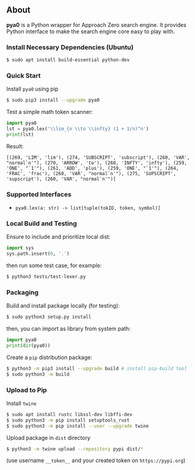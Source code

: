 ## About
**pya0** is a Python wrapper for Approach Zero search engine.
It provides Python interface to make the search engine core easy to play with.

### Install Necessary Dependencies (Ubuntu)
```sh
$ sudo apt install build-essential python-dev
```

### Quick Start
Install `pya0` using pip
```sh
$ sudo pip3 install --upgrade pya0
```

Test a simple math token scanner:
```py
import pya0
lst = pya0.lex('\\lim_{n \\to \\infty} (1 + 1/n)^n')
print(lst)
```
Result:
```
[(269, 'LIM', 'lim'), (274, 'SUBSCRIPT', 'subscript'), (260, 'VAR', "normal`n'"), (270, 'ARROW', 'to'), (260, 'INFTY', 'infty'), (259, 'ONE', "`1'"), (261, 'ADD', 'plus'), (259, 'ONE', "`1'"), (264, 'FRAC', 'frac'), (260, 'VAR', "normal`n'"), (275, 'SUPSCRIPT', 'supscript'), (260, 'VAR', "normal`n'")]
```

### Supported Interfaces
* `pya0.lex(a: str) -> list[tuple(tokID, token, symbol)]`

### Local Build and Testing
Ensure to include and prioritize local dist:
```py
import sys
sys.path.insert(0, '.')
```
then run some test case, for example:
```sh
$ python3 tests/test-lexer.py
```

### Packaging
Build and install package locally (for testing):
```sh
$ sudo python3 setup.py install
```
then, you can import as library from system path:
```py
import pya0
print(dir(pya0))
```

Create a `pip` distribution package:
```sh
$ python3 -m pip3 install --upgrade build # install pip-build tool
$ sudo python3 -m build
```

### Upload to Pip
Install `twine`
```sh
$ sudo apt install rustc libssl-dev libffi-dev
$ sudo python3 -m pip install setuptools_rust
$ sudo python3 -m pip install --user --upgrade twine
```

Upload package in `dist` directory
```sh
$ python3 -m twine upload --repository pypi dist/*
```
(use username `__token__` and your created token on `https://pypi.org`)
